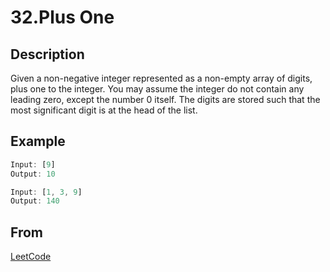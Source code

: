 # 32.Plus One

## Description

Given a non-negative integer represented as a non-empty array of digits, plus one to the integer.
You may assume the integer do not contain any leading zero, except the number 0 itself.
The digits are stored such that the most significant digit is at the head of the list.

## Example

```javascript
Input: [9]
Output: 10

Input: [1, 3, 9]
Output: 140
```

## From

[LeetCode](https://leetcode.com/problems/plus-one)
